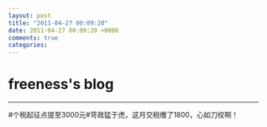 ```yaml
---
layout: post
title: "2011-04-27 00:09:20"
date: 2011-04-27 00:09:20 +0800
comments: true
categories: 
---
```


# freeness's blog

----------

>
\#个税起征点提至3000元\#苛政猛于虎，这月交税缴了1800，心如刀绞啊！